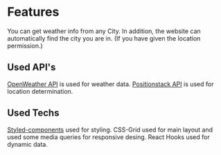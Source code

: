 # Features

You can get weather info from any City. In addition, the website can automatically find the city you are in. (If you have given the location permission.)

## Used API's

[OpenWeather API](https://openweathermap.org/) is used for weather data. [Positionstack API](https://positionstack.com/) is used for location determination. 

## Used Techs
[Styled-components](https://styled-components.com/) used for styling. CSS-Grid used for main layout and used some media queries for responsive desing.
React Hooks used for dynamic data. 


